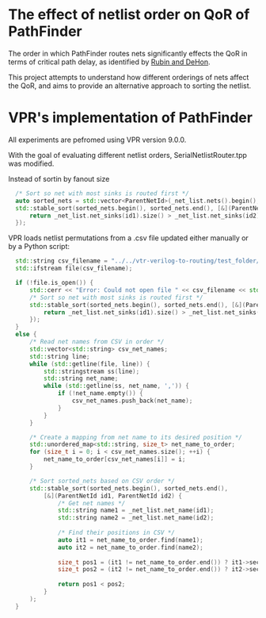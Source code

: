 # The effect of netlist order on QoR of PathFinder
The order in which PathFinder routes nets significantly effects the QoR in terms of critical path delay, as identified by [Rubin and DeHon](https://ic.ese.upenn.edu/pdf/pathfinder_noise_fpga2011.pdf).

This project attempts to understand how different orderings of nets affect the QoR, and aims to provide an alternative approach to sorting the netlist.

# VPR's implementation of PathFinder
All experiments are pefromed using VPR version 9.0.0.

With the goal of evaluating different netlist orders, SerialNetlistRouter.tpp was modified.

Instead of sortin by fanout size
```cpp
  /* Sort so net with most sinks is routed first */
  auto sorted_nets = std::vector<ParentNetId>(_net_list.nets().begin(), _net_list.nets().end());
  std::stable_sort(sorted_nets.begin(), sorted_nets.end(), [&](ParentNetId id1, ParentNetId id2) -> bool {
      return _net_list.net_sinks(id1).size() > _net_list.net_sinks(id2).size();
  });
```
VPR loads netlist permutations from a .csv file updated either manually or by a Python script:
```cpp
  std::string csv_filename = "../../vtr-verilog-to-routing/test_folder/current_permutation.csv";
  std::ifstream file(csv_filename);

  if (!file.is_open()) {
      std::cerr << "Error: Could not open file " << csv_filename << std::endl;
      /* Sort so net with most sinks is routed first */   
      std::stable_sort(sorted_nets.begin(), sorted_nets.end(), [&](ParentNetId id1, ParentNetId id2) -> bool {
          return _net_list.net_sinks(id1).size() > _net_list.net_sinks(id2).size();
      });
  }
  else {
      /* Read net names from CSV in order */
      std::vector<std::string> csv_net_names;
      std::string line;
      while (std::getline(file, line)) {
          std::stringstream ss(line);
          std::string net_name;
          while (std::getline(ss, net_name, ',')) {
              if (!net_name.empty()) {
                  csv_net_names.push_back(net_name);
              }
          }
      }

      /* Create a mapping from net name to its desired position */
      std::unordered_map<std::string, size_t> net_name_to_order;
      for (size_t i = 0; i < csv_net_names.size(); ++i) {
          net_name_to_order[csv_net_names[i]] = i;
      }

      /* Sort sorted_nets based on CSV order */
      std::stable_sort(sorted_nets.begin(), sorted_nets.end(), 
          [&](ParentNetId id1, ParentNetId id2) {
              /* Get net names */
              std::string name1 = _net_list.net_name(id1);
              std::string name2 = _net_list.net_name(id2);
              
              /* Find their positions in CSV */
              auto it1 = net_name_to_order.find(name1);
              auto it2 = net_name_to_order.find(name2);
              
              size_t pos1 = (it1 != net_name_to_order.end()) ? it1->second : csv_net_names.size();
              size_t pos2 = (it2 != net_name_to_order.end()) ? it2->second : csv_net_names.size();
              
              return pos1 < pos2;
          }
      );
  }
```

